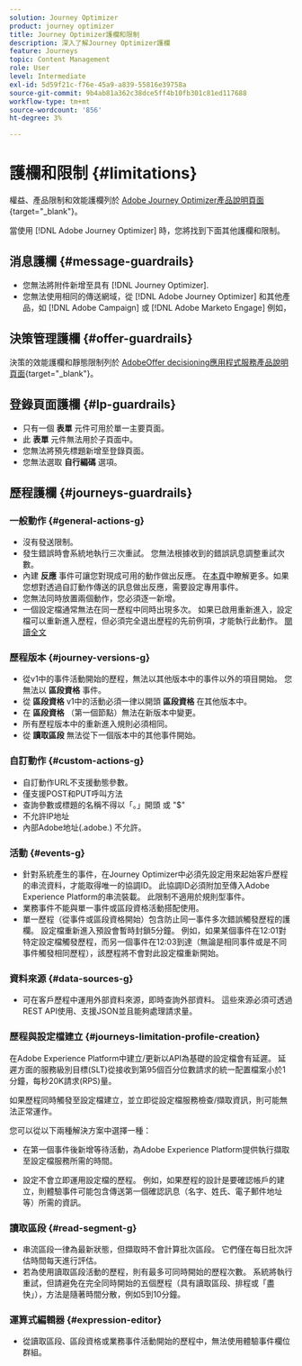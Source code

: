 ```yaml
---
solution: Journey Optimizer
product: journey optimizer
title: Journey Optimizer護欄和限制
description: 深入了解Journey Optimizer護欄
feature: Journeys
topic: Content Management
role: User
level: Intermediate
exl-id: 5d59f21c-f76e-45a9-a839-55816e39758a
source-git-commit: 9b4ab81a362c38dce5ff4b10fb301c81ed117688
workflow-type: tm+mt
source-wordcount: '856'
ht-degree: 3%

---
```


# 護欄和限制 {#limitations}

權益、產品限制和效能護欄列於 [Adobe Journey Optimizer產品說明頁面](https://helpx.adobe.com/tw/legal/product-descriptions/adobe-journey-optimizer.html){target=&quot;_blank&quot;}。

當使用 [!DNL Adobe Journey Optimizer] 時，您將找到下面其他護欄和限制。

## 消息護欄 {#message-guardrails}

* 您無法將附件新增至具有 [!DNL Journey Optimizer].
* 您無法使用相同的傳送網域，從 [!DNL Adobe Journey Optimizer] 和其他產品，如 [!DNL Adobe Campaign] 或 [!DNL Adobe Marketo Engage] 例如，


## 決策管理護欄 {#offer-guardrails}

決策的效能護欄和靜態限制列於 [AdobeOffer decisioning應用程式服務產品說明頁面](https://helpx.adobe.com/legal/product-descriptions/offer-decisioning-app-service.html){target=&quot;_blank&quot;}。


## 登錄頁面護欄 {#lp-guardrails}

* 只有一個 **表單** 元件可用於單一主要頁面。
* 此 **表單** 元件無法用於子頁面中。
* 您無法將預先標題新增至登錄頁面。
* 您無法選取 **自行編碼** 選項。

## 歷程護欄 {#journeys-guardrails}

### 一般動作 {#general-actions-g}

* 沒有發送限制。
* 發生錯誤時會系統地執行三次重試。 您無法根據收到的錯誤訊息調整重試次數。
* 內建 **反應** 事件可讓您對現成可用的動作做出反應。 在[本頁](../building-journeys/reaction-events.md)中瞭解更多。如果您想對透過自訂動作傳送的訊息做出反應，需要設定專用事件。
* 您無法同時放置兩個動作，您必須逐一新增。
* 一個設定檔通常無法在同一歷程中同時出現多次。 如果已啟用重新進入，設定檔可以重新進入歷程，但必須完全退出歷程的先前例項，才能執行此動作。 [閱讀全文](../building-journeys/end-journey.md)

### 歷程版本 {#journey-versions-g}

* 從v1中的事件活動開始的歷程，無法以其他版本中的事件以外的項目開始。 您無法以 **區段資格** 事件。
* 從 **區段資格** v1中的活動必須一律以開頭 **區段資格** 在其他版本中。
* 在 **區段資格** （第一個節點）無法在新版本中變更。
* 所有歷程版本中的重新進入規則必須相同。
* 從 **讀取區段** 無法從下一個版本中的其他事件開始。

### 自訂動作 {#custom-actions-g}

* 自訂動作URL不支援動態參數。
* 僅支援POST和PUT呼叫方法
* 查詢參數或標題的名稱不得以「。」開頭 或 &quot;$&quot;
* 不允許IP地址
* 內部Adobe地址(.adobe.) 不允許。

### 活動 {#events-g}

* 針對系統產生的事件，在Journey Optimizer中必須先設定用來起始客戶歷程的串流資料，才能取得唯一的協調ID。 此協調ID必須附加至傳入Adobe Experience Platform的串流裝載。 此限制不適用於規則型事件。
* 業務事件不能與單一事件或區段資格活動搭配使用。
* 單一歷程（從事件或區段資格開始）包含防止同一事件多次錯誤觸發歷程的護欄。 設定檔重新進入預設會暫時封鎖5分鐘。 例如，如果某個事件在12:01對特定設定檔觸發歷程，而另一個事件在12:03到達（無論是相同事件或是不同事件觸發相同歷程），該歷程將不會對此設定檔重新開始。

### 資料來源 {#data-sources-g}

* 可在客戶歷程中運用外部資料來源，即時查詢外部資料。 這些來源必須可透過REST API使用、支援JSON並且能夠處理請求量。

### 歷程與設定檔建立 {#journeys-limitation-profile-creation}

在Adobe Experience Platform中建立/更新以API為基礎的設定檔會有延遲。 延遲方面的服務級別目標(SLT)從接收到第95個百分位數請求的統一配置檔案小於1分鐘，每秒20K請求(RPS)量。

如果歷程同時觸發至設定檔建立，並立即從設定檔服務檢查/擷取資訊，則可能無法正常運作。

您可以從以下兩種解決方案中選擇一種：

* 在第一個事件後新增等待活動，為Adobe Experience Platform提供執行擷取至設定檔服務所需的時間。

* 設定不會立即運用設定檔的歷程。 例如，如果歷程的設計是要確認帳戶的建立，則體驗事件可能包含傳送第一個確認訊息（名字、姓氏、電子郵件地址等）所需的資訊。

### 讀取區段 {#read-segment-g}

* 串流區段一律為最新狀態，但擷取時不會計算批次區段。 它們僅在每日批次評估時間每天進行評估。
* 若為使用讀取區段活動的歷程，則有最多可同時開始的歷程次數。 系統將執行重試，但請避免在完全同時開始的五個歷程（具有讀取區段、排程或「盡快」），方法是隨著時間分散，例如5到10分鐘。

### 運算式編輯器 {#expression-editor}

* 從讀取區段、區段資格或業務事件活動開始的歷程中，無法使用體驗事件欄位群組。

